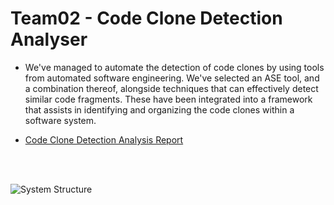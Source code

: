 # Team02 - Code Clone Detection Analyser
* We've managed to automate the detection of code clones by using tools from automated software engineering. We've selected an ASE tool, and a combination thereof, alongside techniques that can effectively detect similar code fragments. These have been integrated into a framework that assists in identifying and organizing the code clones within a software system.

* [Code Clone Detection Analysis Report](https://github.com/SU-CS442-22SP/Team02_CodeCloneDetectionAnalyser/blob/main/Code%20Clone%20Detection%20Analysis%20Report.pdf)


<br/>
<br/>

![System Structure](https://user-images.githubusercontent.com/94853536/235532780-8114f83f-bb92-49e1-9bd7-52497150867d.png)
